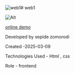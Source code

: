 ![web1](https://github.com/user-attachments/assets/f49ddaf0-2e15-41a7-a285-d7c07e62aa53)# web1


![Alt](https://github.com/user-attachments/assets/01eb3cd1-9d06-4bfc-9f43-a5be93e07c00)

<a href="https://sepidezomorodiweb.github.io/web1/">online demo</a>

Developed by sepide zomorodi

Created -2025-03-09

Technologies Used - Html , css

Role - frontend

